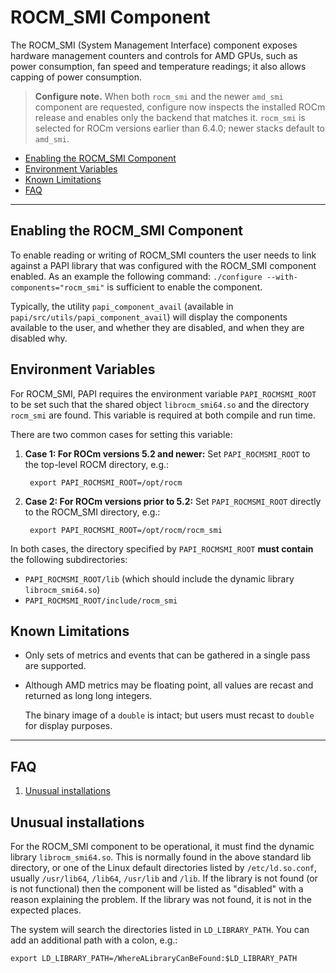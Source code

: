 # ROCM_SMI Component

The ROCM_SMI (System Management Interface) component exposes hardware management
counters and controls for AMD GPUs, such as power consumption, fan speed and
temperature readings; it also allows capping of power consumption.

> **Configure note.** When both `rocm_smi` and the newer `amd_smi` component
> are requested, configure now inspects the installed ROCm release and enables
> only the backend that matches it. `rocm_smi` is selected for ROCm versions
> earlier than 6.4.0; newer stacks default to `amd_smi`.

* [Enabling the ROCM_SMI Component](#enabling-the-rocm_smi-component)
* [Environment Variables](#environment-variables)
* [Known Limitations](#known-limitations)
* [FAQ](#faq)

***

## Enabling the ROCM_SMI Component

To enable reading or writing of ROCM_SMI counters the user needs to link
against a PAPI library that was configured with the ROCM_SMI component enabled.
As an example the following command: `./configure --with-components="rocm_smi"`
is sufficient to enable the component.

Typically, the utility `papi_component_avail` (available in `papi/src/utils/papi_component_avail`) will display the components available to the user, and whether they are disabled, and when they are disabled why.

## Environment Variables

For ROCM_SMI, PAPI requires the environment variable `PAPI_ROCMSMI_ROOT` to be set such that the shared object `librocm_smi64.so` and the directory `rocm_smi` are found. This variable is required at both compile and run time.

There are two common cases for setting this variable:

1. **Case 1: For ROCm versions 5.2 and newer:**
    Set `PAPI_ROCMSMI_ROOT` to the top-level ROCM directory, e.g.:

        export PAPI_ROCMSMI_ROOT=/opt/rocm

2. **Case 2: For ROCm versions prior to 5.2:**
    Set `PAPI_ROCMSMI_ROOT` directly to the ROCM_SMI directory, e.g.:

        export PAPI_ROCMSMI_ROOT=/opt/rocm/rocm_smi

In both cases, the directory specified by `PAPI_ROCMSMI_ROOT` **must contain** the following subdirectories:

* `PAPI_ROCMSMI_ROOT/lib` (which should include the dynamic library `librocm_smi64.so`)
* `PAPI_ROCMSMI_ROOT/include/rocm_smi`

## Known Limitations

* Only sets of metrics and events that can be gathered in a single pass are supported.

* Although AMD metrics may be floating point, all values are recast and returned as long long integers.

  The binary image of a `double` is intact; but users must recast to `double` for display purposes.

***

## FAQ

1. [Unusual installations](#unusual-installations)

## Unusual installations

For the ROCM_SMI component to be operational, it must find the dynamic
library `librocm_smi64.so`. This is normally found in the above standard lib directory, or one of the Linux default
directories listed by `/etc/ld.so.conf`, usually `/usr/lib64`, `/lib64`,
`/usr/lib` and `/lib`. If the library is not found (or is not functional)
then the component will be listed as "disabled" with a reason explaining the
problem. If the library was not found, it is not in the expected places.

The system will search the directories listed in `LD_LIBRARY_PATH`. You can add an additional path with a colon, e.g.:

    export LD_LIBRARY_PATH=/WhereALibraryCanBeFound:$LD_LIBRARY_PATH
